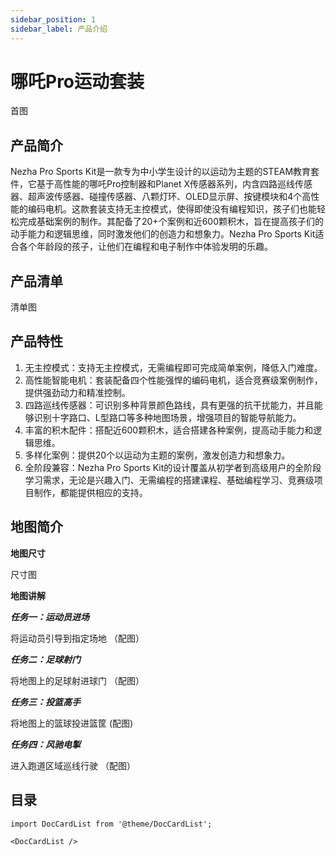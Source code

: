 ```yaml
---
sidebar_position: 1
sidebar_label: 产品介绍
---
```


# 哪吒Pro运动套装

首图

## 产品简介

Nezha Pro Sports Kit是一款专为中小学生设计的以运动为主题的STEAM教育套件，它基于高性能的哪吒Pro控制器和Planet X传感器系列，内含四路巡线传感器、超声波传感器、碰撞传感器、八颗灯环、OLED显示屏、按键模块和4个高性能的编码电机。这款套装支持无主控模式，使得即使没有编程知识，孩子们也能轻松完成基础案例的制作。其配备了20+个案例和近600颗积木，旨在提高孩子们的动手能力和逻辑思维，同时激发他们的创造力和想象力。Nezha Pro Sports Kit适合各个年龄段的孩子，让他们在编程和电子制作中体验发明的乐趣。

## 产品清单

清单图

## 产品特性

1. 无主控模式：支持无主控模式，无需编程即可完成简单案例，降低入门难度。
2. 高性能智能电机：套装配备四个性能强悍的编码电机，适合竞赛级案例制作，提供强劲动力和精准控制。
3. 四路巡线传感器：可识别多种背景颜色路线，具有更强的抗干扰能力，并且能够识别十字路口、L型路口等多种地图场景，增强项目的智能导航能力。
4. 丰富的积木配件：搭配近600颗积木，适合搭建各种案例，提高动手能力和逻辑思维。
5. 多样化案例：提供20个以运动为主题的案例，激发创造力和想象力。
6. 全阶段兼容：Nezha Pro Sports Kit的设计覆盖从初学者到高级用户的全阶段学习需求，无论是兴趣入门、无需编程的搭建课程、基础编程学习、竞赛级项目制作，都能提供相应的支持。

## 地图简介

**地图尺寸**

尺寸图

**地图讲解**

***任务一：运动员进场***

将运动员引导到指定场地
（配图）

***任务二：足球射门***

将地图上的足球射进球门
（配图）

***任务三：投篮高手***

将地图上的篮球投进篮筐
(配图)

***任务四：风驰电掣***

进入跑道区域巡线行驶
（配图）

## 目录

```mdx-code-block
import DocCardList from '@theme/DocCardList';

<DocCardList />
```
